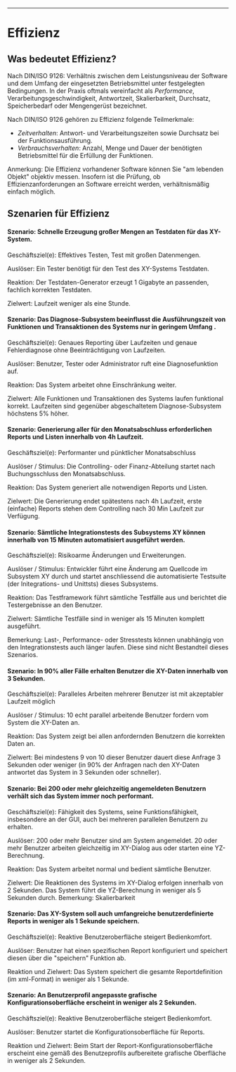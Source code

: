 
---
# Effizienz

## Was bedeutet Effizienz?
Nach DIN/ISO 9126: Verhältnis zwischen dem Leistungsniveau der Software und dem Umfang der eingesetzten Betriebsmittel unter festgelegten Bedingungen.
In der Praxis oftmals vereinfacht als _Performance_, Verarbeitungsgeschwindigkeit, Antwortzeit, Skalierbarkeit, Durchsatz, Speicherbedarf oder Mengengerüst bezeichnet.
 
Nach DIN/ISO 9126 gehören zu Effizienz folgende Teilmerkmale:

* _Zeitverhalten_: Antwort- und Verarbeitungszeiten sowie Durchsatz bei der Funktionsausführung.
* _Verbrauchsverhalten_: Anzahl, Menge und Dauer der benötigten Betriebsmittel für die Erfüllung der Funktionen.

Anmerkung: Die Effizienz vorhandener Software können Sie "am lebenden Objekt" objektiv messen. Insofern ist die Prüfung, ob Effizienzanforderungen an Software erreicht werden, verhältnismäßig einfach möglich. 


## Szenarien für Effizienz


#### Szenario: Schnelle Erzeugung großer Mengen an Testdaten für das XY-System. 

Geschäftsziel(e):
Effektives Testen, Test mit großen Datenmengen.

Auslöser:
Ein Tester benötigt für den Test des XY-Systems Testdaten.

Reaktion:
Der Testdaten-Generator erzeugt 1 Gigabyte an passenden, fachlich korrekten Testdaten.

Zielwert:
Laufzeit weniger als eine Stunde.

#### Szenario: Das Diagnose-Subsystem beeinflusst die Ausführungszeit von Funktionen und Transaktionen des Systems nur in geringem Umfang . 

Geschäftsziel(e):
Genaues Reporting über Laufzeiten und genaue Fehlerdiagnose ohne Beeinträchtigung von Laufzeiten.

Auslöser:
Benutzer, Tester oder Administrator ruft eine Diagnosefunktion auf.

Reaktion:
Das System arbeitet ohne Einschränkung weiter.

Zielwert:
Alle Funktionen und Transaktionen des Systems laufen funktional korrekt. Laufzeiten sind gegenüber abgeschaltetem Diagnose-Subsystem höchstens 5% höher.


#### Szenario: Generierung aller für den Monatsabschluss erforderlichen Reports und Listen innerhalb von 4h Laufzeit. 

Geschäftsziel(e):
Performanter und pünktlicher Monatsabschluss

Auslöser / Stimulus:
Die Controlling- oder Finanz-Abteilung startet nach Buchungsschluss den Monatsabschluss.

Reaktion:
Das System generiert alle notwendigen Reports und Listen.

Zielwert:
Die Generierung endet spätestens nach 4h Laufzeit, erste (einfache) Reports stehen dem Controlling nach 30 Min Laufzeit zur Verfügung.

#### Szenario: Sämtliche Integrationstests des Subsystems XY können innerhalb von 15 Minuten automatisiert ausgeführt werden. 

Geschäftsziel(e):
Risikoarme Änderungen und Erweiterungen.

Auslöser / Stimulus:
Entwickler führt eine Änderung am Quellcode im Subsystem XY durch und startet anschliessend die automatisierte Testsuite (der Initegrations- und Unittsts) dieses Subsystems. 

Reaktion:
Das Testframework führt sämtliche Testfälle aus und berichtet die Testergebnisse an den Benutzer.

Zielwert:
Sämtliche Testfälle sind in weniger als 15 Minuten komplett ausgeführt.

Bemerkung: Last-, Performance- oder Stresstests können unabhängig von den Integrationstests auch länger laufen. Diese sind nicht Bestandteil dieses Szenarios.

#### Szenario: In 90% aller Fälle erhalten Benutzer die XY-Daten innerhalb von 3 Sekunden. 

Geschäftsziel(e):
Paralleles Arbeiten mehrerer Benutzer ist mit akzeptabler Laufzeit möglich

Auslöser / Stimulus:
10 echt parallel arbeitende Benutzer fordern vom System die XY-Daten an.

Reaktion:
Das System zeigt bei allen anfordernden Benutzern die korrekten Daten an.

Zielwert:
Bei mindestens 9 von 10 dieser Benutzer dauert diese Anfrage 3 Sekunden oder weniger (in 90% der Anfragen nach den XY-Daten antwortet das System in 3 Sekunden oder schneller).

#### Szenario: Bei 200 oder mehr gleichzeitig angemeldeten Benutzern verhält sich das System immer noch performant. 

Geschäftsziel(e):
Fähigkeit des Systems, seine Funktionsfähigkeit, insbesondere an der GUI, auch bei mehreren parallelen Benutzern zu erhalten.

Auslöser:
200 oder mehr Benutzer sind am System angemeldet.
20 oder mehr Benutzer arbeiten gleichzeitig im XY-Dialog aus oder starten eine YZ-Berechnung.

Reaktion:
Das System arbeitet normal und bedient sämtliche Benutzer.

Zielwert:
Die Reaktionen des Systems im XY-Dialog erfolgen innerhalb von 2 Sekunden.
Das System führt die YZ-Berechnung in weniger als 5 Sekunden durch. 
Bemerkung: Skalierbarkeit

#### Szenario: Das XY-System soll auch umfangreiche benutzerdefinierte Reports in weniger als 1 Sekunde speichern. 

Geschäftsziel(e):
Reaktive Benutzeroberfläche steigert Bedienkomfort.

Auslöser:
Benutzer hat einen spezifischen Report konfiguriert und speichert diesen über die "speichern" Funktion ab.

Reaktion und Zielwert:
Das System speichert die gesamte Reportdefinition (im xml-Format) in weniger als 1 Sekunde. 


#### Szenario: An Benutzerprofil angepasste grafische Konfigurationsoberfläche erscheint in weniger als 2 Sekunden. 

Geschäftsziel(e):
Reaktive Benutzeroberfläche steigert Bedienkomfort.

Auslöser:
Benutzer startet die Konfigurationsoberfläche für Reports.

Reaktion und Zielwert:
Beim Start der Report-Konfigurationsoberfläche erscheint eine gemäß des Benutzeprofils aufbereitete grafische Oberfläche in weniger als 2 Sekunden.



